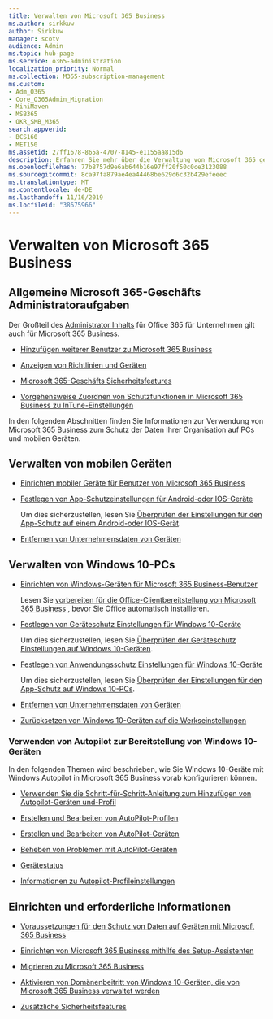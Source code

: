 ```yaml
---
title: Verwalten von Microsoft 365 Business
ms.author: sirkkuw
author: Sirkkuw
manager: scotv
audience: Admin
ms.topic: hub-page
ms.service: o365-administration
localization_priority: Normal
ms.collection: M365-subscription-management
ms.custom:
- Adm_O365
- Core_O365Admin_Migration
- MiniMaven
- MSB365
- OKR_SMB_M365
search.appverid:
- BCS160
- MET150
ms.assetid: 27ff1678-865a-4707-8145-e1155aa815d6
description: Erfahren Sie mehr über die Verwaltung von Microsoft 365 geschäftsbezogenen Verwaltungsaufgaben, mobilen Geräten, Windows 10-PCs und vielen solchen Aufgaben.
ms.openlocfilehash: 77b8757d9e6ab644b16e97ff20f50c0ce3123088
ms.sourcegitcommit: 8ca97fa879ae4ea44468be629d6c32b429efeeec
ms.translationtype: MT
ms.contentlocale: de-DE
ms.lasthandoff: 11/16/2019
ms.locfileid: "38675966"
---
```

# <a name="manage-microsoft-365-business"></a>Verwalten von Microsoft 365 Business

## <a name="general-microsoft-365-business-admin-tasks"></a>Allgemeine Microsoft 365-Geschäfts Administratoraufgaben

Der Großteil des [Administrator Inhalts](https://docs.microsoft.com/office365/admin/admin-home) für Office 365 für Unternehmen gilt auch für Microsoft 365 Business.

- [Hinzufügen weiterer Benutzer zu Microsoft 365 Business](add-users-m365b.md)
    
- [Anzeigen von Richtlinien und Geräten](view-policies-and-devices.md)
    
- [Microsoft 365-Geschäfts Sicherheitsfeatures](security-features.md)
    
- [Vorgehensweise Zuordnen von Schutzfunktionen in Microsoft 365 Business zu InTune-Einstellungen](map-protection-features-to-intune-settings.md)
    
In den folgenden Abschnitten finden Sie Informationen zur Verwendung von Microsoft 365 Business zum Schutz der Daten Ihrer Organisation auf PCs und mobilen Geräten.
  
## <a name="manage-mobile-devices"></a>Verwalten von mobilen Geräten

- [Einrichten mobiler Geräte für Benutzer von Microsoft 365 Business](set-up-mobile-devices.md)
    
- [Festlegen von App-Schutzeinstellungen für Android-oder IOS-Geräte](app-protection-settings-for-android-and-ios.md)
    
    Um dies sicherzustellen, lesen Sie [Überprüfen der Einstellungen für den App-Schutz auf einem Android-oder IOS-Gerät](validate-settings-on-android-or-ios.md). 
    
- [Entfernen von Unternehmensdaten von Geräten](remove-company-data.md)
    
## <a name="manage-windows-10-pcs"></a>Verwalten von Windows 10-PCs

- [Einrichten von Windows-Geräten für Microsoft 365 Business-Benutzer](set-up-windows-devices.md)

    Lesen Sie [vorbereiten für die Office-Clientbereitstellung von Microsoft 365 Business](prepare-for-office-client-deployment.md) , bevor Sie Office automatisch installieren. 
    
- [Festlegen von Geräteschutz Einstellungen für Windows 10-Geräte](protection-settings-for-windows-10-pcs.md)
    
    Um dies sicherzustellen, lesen Sie [Überprüfen der Geräteschutz Einstellungen auf Windows 10-Geräten](validate-settings-on-windows-10-pcs.md). 
    
- [Festlegen von Anwendungsschutz Einstellungen für Windows 10-Geräte](protection-settings-for-windows-10-devices.md)
    
    Um dies sicherzustellen, lesen Sie [Überprüfen der Einstellungen für den App-Schutz auf Windows 10-PCs](validate-protection-settings-on-windows-10-pcs.md). 
    
- [Entfernen von Unternehmensdaten von Geräten](remove-company-data.md)
    
- [Zurücksetzen von Windows 10-Geräten auf die Werkseinstellungen](reset-devices-to-factory-settings.md)
    
### <a name="use-autopilot-to-deploy-windows-10-devices"></a>Verwenden von Autopilot zur Bereitstellung von Windows 10-Geräten

In den folgenden Themen wird beschrieben, wie Sie Windows 10-Geräte mit Windows Autopilot in Microsoft 365 Business vorab konfigurieren können.
  
- [Verwenden Sie die Schritt-für-Schritt-Anleitung zum Hinzufügen von Autopilot-Geräten und-Profil](add-autopilot-devices-and-profile.md)
    
- [Erstellen und Bearbeiten von AutoPilot-Profilen](create-and-edit-autopilot-profiles.md)
    
- [Erstellen und Bearbeiten von AutoPilot-Geräten](create-and-edit-autopilot-devices.md)
    
- [Beheben von Problemen mit AutoPilot-Geräten](troubleshoot-autopilot-errors.md)
    
- [Gerätestatus](device-states.md)
    
- [Informationen zu Autopilot-Profileinstellungen](autopilot-profile-settings.md)
    
## <a name="set-up-and-prerequisite-information"></a>Einrichten und erforderliche Informationen

- [Voraussetzungen für den Schutz von Daten auf Geräten mit Microsoft 365 Business](pre-requisites-for-data-protection.md)
    
- [Einrichten von Microsoft 365 Business mithilfe des Setup-Assistenten](set-up.md)
    
- [Migrieren zu Microsoft 365 Business](migrate-to-microsoft-365-business.md)
    
- [Aktivieren von Domänenbeitritt von Windows 10-Geräten, die von Microsoft 365 Business verwaltet werden](manage-windows-devices.md)
    
- [Zusätzliche Sicherheitsfeatures](security-features.md#additional-security-features)
